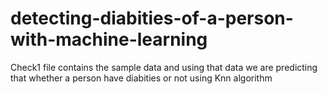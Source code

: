 # detecting-diabities-of-a-person-with-machine-learning
Check1 file contains the sample data and using that data we are predicting that whether a person have diabities or not using Knn algorithm
